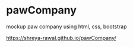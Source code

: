 # pawCompany
mockup paw company using html, css, bootstrap 

https://shreya-rawal.github.io/pawCompany/
